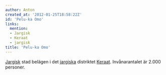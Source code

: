 ```yaml
---
author: Anton
created_at: '2012-01-25T18:58:22Z'
id: 'Pelu-ka Omo'
links:
  mention:
  - Jargisk
  - Keraat
  - jargisk
title: 'Pelu-ka Omo'
---
```


[Jargisk] stad belägen i det [jargiska] distriktet [Keraat]. Invånarantalet är 2.000 personer.

  [Jargisk]: Jargisk
  [jargiska]: jargisk
  [Keraat]: Keraat
